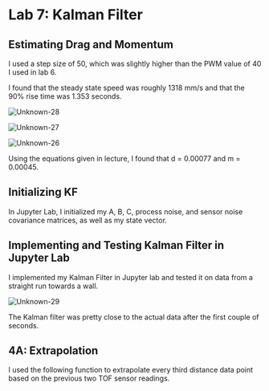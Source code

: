 # Lab 7: Kalman Filter

## Estimating Drag and Momentum

I used a step size of 50, which was slightly higher than the PWM value of 40 I used in lab 6. 

I found that the steady state speed was roughly 1318 mm/s and that the 90% rise time was 1.353 seconds.

![Unknown-28](https://user-images.githubusercontent.com/123786420/229270392-686165b6-7483-4c1d-8493-259a85333e0e.png)

![Unknown-27](https://user-images.githubusercontent.com/123786420/229270396-6ec94149-d9d4-49ec-ba10-8871f51319d6.png)

![Unknown-26](https://user-images.githubusercontent.com/123786420/229270399-5bad97cd-49f4-4eb1-8439-79cf6cf3d66a.png)

Using the equations given in lecture, I found that d = 0.00077 and m = 0.00045.

## Initializing KF

In Jupyter Lab, I initialized my A, B, C, process noise, and sensor noise covariance matrices, as well as my state vector.

<script src="https://gist.github.com/sarika2446/25da492d43e9cf04b448f69cb5847ed6.js"></script>

## Implementing and Testing Kalman Filter in Jupyter Lab

I implemented  my Kalman Filter in Jupyter lab and tested it on data from a straight run towards a wall.

<script src="https://gist.github.com/sarika2446/9a6066f4dc25589f6e06404ff090f3ed.js"></script>

![Unknown-29](https://user-images.githubusercontent.com/123786420/229270707-07cbeec6-c827-46d2-a4d8-a17ff9f291b5.png)

The Kalman filter was pretty close to the actual data after the first couple of seconds.


## 4A: Extrapolation

I used the following function to extrapolate every third distance data point based on the previous two TOF sensor readings.

<script src="https://gist.github.com/sarika2446/f200e49a58a3d139c3a8bd3b120d0811.js"></script>
